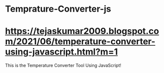 # Temprature-Converter-js
# https://tejaskumar2009.blogspot.com/2021/06/temperature-converter-using-javascript.html?m=1
This is the Temperature Converter Tool Using JavaScript!
